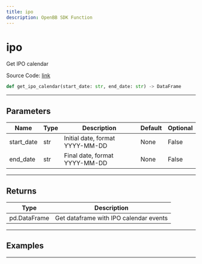 ```yaml
---
title: ipo
description: OpenBB SDK Function
---
```


# ipo

Get IPO calendar

Source Code: [link](https://github.com/OpenBB-finance/OpenBBTerminal/tree/main/openbb_terminal/stocks/discovery/finnhub_model.py#L16)

```python
def get_ipo_calendar(start_date: str, end_date: str) -> DataFrame
```
---

## Parameters

| Name | Type | Description | Default | Optional |
| ---- | ---- | ----------- | ------- | -------- |
| start_date | str | Initial date, format YYYY-MM-DD | None | False |
| end_date | str | Final date, format YYYY-MM-DD | None | False |

---

## Returns

| Type | Description |
| ---- | ----------- |
| pd.DataFrame | Get dataframe with IPO calendar events |

---

## Examples

---

